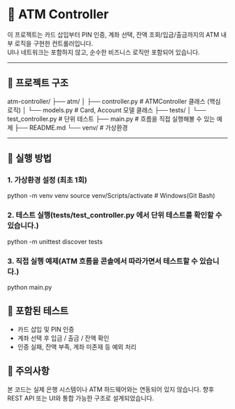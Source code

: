 # 🏧 ATM Controller

이 프로젝트는 카드 삽입부터 PIN 인증, 계좌 선택, 잔액 조회/입금/출금까지의 ATM 내부 로직을 구현한 컨트롤러입니다.  
UI나 네트워크는 포함하지 않고, 순수한 비즈니스 로직만 포함되어 있습니다.

---

## 📁 프로젝트 구조

atm-controller/
├── atm/
│ ├── controller.py # ATMController 클래스 (핵심 로직)
│ └──  models.py # Card, Account 모델 클래스
├── tests/
│ └── test_controller.py # 단위 테스트
├── main.py # 흐름을 직접 실행해볼 수 있는 예제
├── README.md
└── venv/ # 가상환경

---

## 🚀 실행 방법

### 1. 가상환경 설정 (최초 1회)
python -m venv venv
source venv/Scripts/activate   # Windows(Git Bash)

### 2. 테스트 실행(tests/test_controller.py 에서 단위 테스트를 확인할 수 있습니다.)
python -m unittest discover tests

### 3. 직접 실행 예제(ATM 흐름을 콘솔에서 따라가면서 테스트할 수 있습니다.)
python main.py

## 🧪 포함된 테스트
- 카드 삽입 및 PIN 인증
- 계좌 선택 후 입금 / 출금 / 잔액 확인
- 인증 실패, 잔액 부족, 계좌 미존재 등 예외 처리

## 📌 주의사항
본 코드는 실제 은행 시스템이나 ATM 하드웨어와는 연동되어 있지 않습니다.
향후 REST API 또는 UI와 통합 가능한 구조로 설계되었습니다.